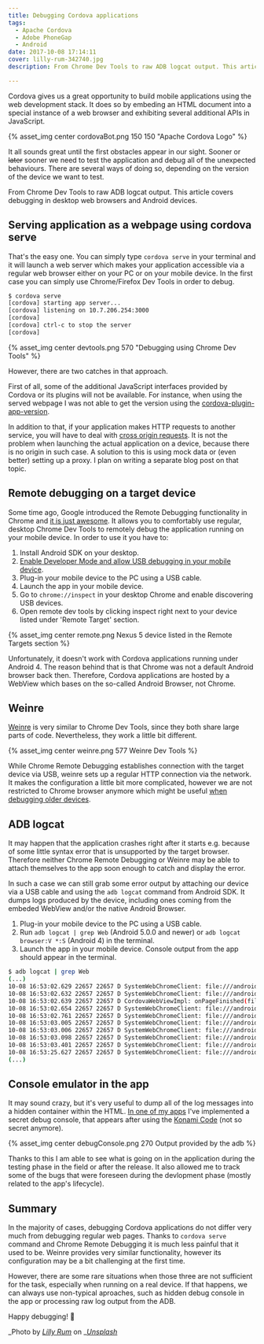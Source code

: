 ```yaml
---
title: Debugging Cordova applications
tags:
  - Apache Cordova
  - Adobe PhoneGap
  - Android
date: 2017-10-08 17:14:11
cover: lilly-rum-342740.jpg
description: From Chrome Dev Tools to raw ADB logcat output. This article covers debugging in desktop web browsers and Android devices.

---
```


Cordova gives us a great opportunity to build mobile applications using the web development stack. It does so by embeding an HTML document into a special instance of a web browser and  exhibiting several additional APIs in JavaScript.

{% asset_img center cordovaBot.png 150 150 "Apache Cordova Logo" %}

It all sounds great until the first obstacles appear in our sight. Sooner or ~~later~~ sooner we need to test the application and debug all of the unexpected behaviours. There are several ways of doing so, depending on the version of the device we want to test.

From Chrome Dev Tools to raw ADB logcat output. This article covers debugging in desktop web browsers and Android devices.

## Serving application as a webpage using cordova serve

That's the easy one. You can simply type `cordova serve` in your terminal and it will launch a web server which makes your application accessible via a regular web browser either on your PC or on your mobile device. In the first case you can simply use Chrome/Firefox Dev Tools in order to debug.

```bash
$ cordova serve
[cordova] starting app server...
[cordova] listening on 10.7.206.254:3000
[cordova] 
[cordova] ctrl-c to stop the server
[cordova] 
```

{% asset_img center devtools.png 570 "Debugging using Chrome Dev Tools" %}

However, there are two catches in that approach.

First of all, some of the additional JavaScript interfaces provided by Cordova or its plugins will not be available. For instance, when using the served webpage I was not able to get the version using the [cordova-plugin-app-version](https://github.com/whiteoctober/cordova-plugin-app-version). 

In addition to that, if your application makes HTTP requests to another service, you will have to deal with [cross origin requests](https://developer.mozilla.org/en-US/docs/Web/HTTP/Access_control_CORS). It is not the problem when launching the actual application on a device, because there is no origin in such case. A solution to this is using mock data or (even better) setting up a proxy. I plan on writing a separate blog post on that topic.

## Remote debugging on a target device

Some time ago, Google introduced the Remote Debugging functionality in Chrome and [it is just awesome](https://developers.google.com/web/tools/chrome-devtools/remote-debugging/). It allows you to comfortably use regular, desktop Chrome Dev Tools to remotely debug the application running on your mobile device. In order to use it you have to:

1. Install Android SDK on your desktop.
1. [Enable Developer Mode and allow USB debugging in your mobile device](https://developer.android.com/studio/command-line/adb.html#Enabling).
1. Plug-in your mobile device to the PC using a USB cable.
1. Launch the app in your mobile device.
1. Go to `chrome://inspect` in your desktop Chrome and enable discovering USB devices.
1. Open remote dev tools by clicking inspect right next to your device listed under 'Remote Target' section.

{% asset_img center remote.png Nexus 5 device listed in the Remote Targets section %}

<a name="android4"></a>Unfortunately, it doesn't work with Cordova applications running under Android 4. The reason behind that is that Chrome was not a default Android browser back then. Therefore, Cordova applications are hosted by a WebView which bases on the so-called Android Browser, not Chrome.

## Weinre

[Weinre](https://people.apache.org/~pmuellr/weinre/docs/latest/) is very similar to Chrome Dev Tools, since they both share large parts of code. Nevertheless, they work a little bit different.

{% asset_img center weinre.png 577 Weinre Dev Tools %}

While Chrome Remote Debugging establishes connection with the target device via USB, weinre sets up a regular HTTP connection via the network. It makes the configuration a little bit more complicated, however we are not restricted to Chrome browser anymore which might be useful [when debugging older devices](#android4).

## ADB logcat

It may happen that the application crashes right after it starts e.g. because of some little syntax error that is unsupported by the target browser. Therefore neither Chrome Remote Debugging or Weinre may be able to attach themselves to the app soon enough to catch and display the error.

In such a case we can still grab some error output by attaching our device via a USB cable and using the `adb logcat` command from Android SDK. It dumps logs produced by the device, including ones coming from the embeded WebView and/or the native Android Browser.

1. Plug-in your mobile device to the PC using a USB cable.
1. Run `adb logcat | grep Web` (Android 5.0.0 and newer) or `adb logcat browser:V *:S` (Android 4) in the terminal.
1. Launch the app in your mobile device. Console output from the app should appear in the terminal.


```bash
$ adb logcat | grep Web
(...)
10-08 16:53:02.629 22657 22657 D SystemWebChromeClient: file:///android_asset/www/app.js: Line 3303 : device.ready
10-08 16:53:02.632 22657 22657 D SystemWebChromeClient: file:///android_asset/www/app.js: Line 3303 : app.refresh
10-08 16:53:02.639 22657 22657 D CordovaWebViewImpl: onPageFinished(file:///android_asset/www/index.html)
10-08 16:53:02.654 22657 22657 D SystemWebChromeClient: file:///android_asset/www/app.js: Line 3303 : 0.25
10-08 16:53:02.761 22657 22657 D SystemWebChromeClient: file:///android_asset/www/app.js: Line 3303 : 0.5
10-08 16:53:03.005 22657 22657 D SystemWebChromeClient: file:///android_asset/www/app.js: Line 3303 : 0.75
10-08 16:53:03.006 22657 22657 D SystemWebChromeClient: file:///android_asset/www/app.js: Line 3303 : 1
10-08 16:53:03.098 22657 22657 D SystemWebChromeClient: file:///android_asset/www/app.js: Line 3303 : app.setupRefreshInteval
10-08 16:53:03.401 22657 22657 D SystemWebChromeClient: file:///android_asset/www/app.js: Line 3303 : splash.transitionend
10-08 16:53:25.627 22657 22657 D SystemWebChromeClient: file:///android_asset/www/app.js: Line 3303 : device.pause
(...)
```

## Console emulator in the app

It may sound crazy, but it's very useful to dump all of the log messages into a hidden container within the HTML. [In one of my apps](https://play.google.com/store/apps/details?id=in.zbic.timetables) I've implemented a secret debug console, that appears after using the [Konami Code](https://en.wikipedia.org/wiki/Konami_Code) (not so secret anymore).

{% asset_img center debugConsole.png 270   Output provided by the adb %}

Thanks to this I am able to see what is going on in the application during the testing phase in the field or after the release. It also allowed me to track some of the bugs that were foreseen during the devlopment phase (mostly related to the app's lifecycle).

## Summary

In the majority of cases, debugging Cordova applications do not differ very much from debugging regular web pages. Thanks to `cordova serve` command and Chrome Remote Debugging it is much less painful that it used to be. Weinre provides very similar functionality, however its configuration may be a bit challenging at the first time.

However, there are some rare situations when those three are not sufficient for the task, especially when running on a real device. If that happens, we can always use non-typical aproaches, such as hidden debug console in the app or processing raw log output from the ADB.

Happy debugging! 🐛 

_Photo by _[_Lilly Rum_](https://unsplash.com/photos/15YTRXKuJ14?utm_source=unsplash&utm_medium=referral&utm_content=creditCopyText)_ on _[_Unsplash_](https://unsplash.com/?utm_source=unsplash&utm_medium=referral&utm_content=creditCopyText)